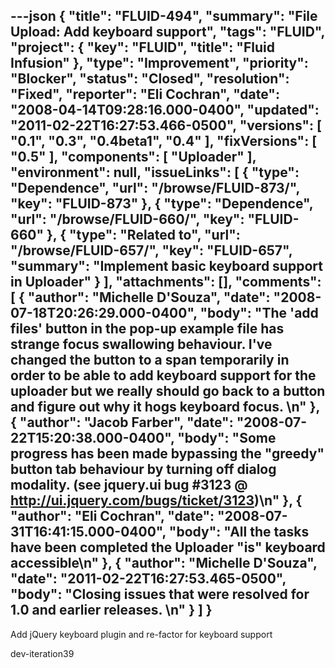 ---json
{
  "title": "FLUID-494",
  "summary": "File Upload: Add keyboard support",
  "tags": "FLUID",
  "project": {
    "key": "FLUID",
    "title": "Fluid Infusion"
  },
  "type": "Improvement",
  "priority": "Blocker",
  "status": "Closed",
  "resolution": "Fixed",
  "reporter": "Eli Cochran",
  "date": "2008-04-14T09:28:16.000-0400",
  "updated": "2011-02-22T16:27:53.466-0500",
  "versions": [
    "0.1",
    "0.3",
    "0.4beta1",
    "0.4"
  ],
  "fixVersions": [
    "0.5"
  ],
  "components": [
    "Uploader"
  ],
  "environment": null,
  "issueLinks": [
    {
      "type": "Dependence",
      "url": "/browse/FLUID-873/",
      "key": "FLUID-873"
    },
    {
      "type": "Dependence",
      "url": "/browse/FLUID-660/",
      "key": "FLUID-660"
    },
    {
      "type": "Related to",
      "url": "/browse/FLUID-657/",
      "key": "FLUID-657",
      "summary": "Implement basic keyboard support in Uploader"
    }
  ],
  "attachments": [],
  "comments": [
    {
      "author": "Michelle D'Souza",
      "date": "2008-07-18T20:26:29.000-0400",
      "body": "The 'add files' button in the pop-up example file has strange focus swallowing behaviour. I've changed the button to a span temporarily in order to be able to add keyboard support for the uploader but we really should go back to a button and figure out why it hogs keyboard focus.&#x20;\n"
    },
    {
      "author": "Jacob Farber",
      "date": "2008-07-22T15:20:38.000-0400",
      "body": "Some progress has been made bypassing the \"greedy\" button tab behaviour by turning off dialog modality. (see jquery.ui bug #3123 @ <http://ui.jquery.com/bugs/ticket/3123>)\n"
    },
    {
      "author": "Eli Cochran",
      "date": "2008-07-31T16:41:15.000-0400",
      "body": "All the tasks have been completed the Uploader \"is\" keyboard accessible\n"
    },
    {
      "author": "Michelle D'Souza",
      "date": "2011-02-22T16:27:53.465-0500",
      "body": "Closing issues that were resolved for 1.0 and earlier releases.&#x20;\n"
    }
  ]
}
---
Add jQuery keyboard plugin and re-factor for keyboard support

dev-iteration39

        